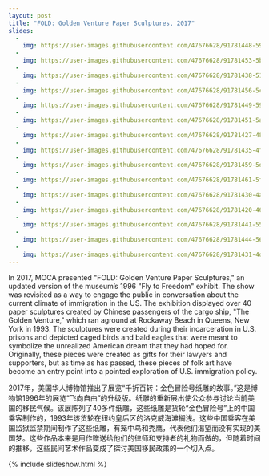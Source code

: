 ```yaml
---
layout: post
title: "FOLD: Golden Venture Paper Sculptures, 2017"
slides:
  -
    img: https://user-images.githubusercontent.com/47676628/91781448-5927f980-ebc8-11ea-98ef-884d8d9936ed.jpg
  -
    img: https://user-images.githubusercontent.com/47676628/91781453-5b8a5380-ebc8-11ea-8397-6b02d8e0ad5d.jpg
  -
    img: https://user-images.githubusercontent.com/47676628/91781438-51685500-ebc8-11ea-93d4-851cbe159561.jpg
  -
    img: https://user-images.githubusercontent.com/47676628/91781456-5cbb8080-ebc8-11ea-9457-421091d3da86.jpg
  -
    img: https://user-images.githubusercontent.com/47676628/91781449-59c09000-ebc8-11ea-9fb2-c1d1825782d4.jpg
  -
    img: https://user-images.githubusercontent.com/47676628/91781451-5af1bd00-ebc8-11ea-9dab-b537b8a7de59.jpg
  -
    img: https://user-images.githubusercontent.com/47676628/91781427-48778380-ebc8-11ea-960d-0308b900bf18.jpg
  -
    img: https://user-images.githubusercontent.com/47676628/91781435-4f9e9180-ebc8-11ea-8641-6bc00d7e23b5.jpg
  -
    img: https://user-images.githubusercontent.com/47676628/91781459-5decad80-ebc8-11ea-9611-feef0877220f.jpg
  -
    img: https://user-images.githubusercontent.com/47676628/91781461-5f1dda80-ebc8-11ea-97c5-e16dbf783906.jpg
  -
    img: https://user-images.githubusercontent.com/47676628/91781430-4ad9dd80-ebc8-11ea-8cfb-6a4f73407e3f.jpg
  -
    img: https://user-images.githubusercontent.com/47676628/91781420-46adc000-ebc8-11ea-8315-9109698d0a65.jpg
  -
    img: https://user-images.githubusercontent.com/47676628/91781441-55947280-ebc8-11ea-8b6a-e5eb8d6ceaa2.jpg
  -
    img: https://user-images.githubusercontent.com/47676628/91781444-56c59f80-ebc8-11ea-9ebd-b558e9caea3a.jpg
  -
    img: https://user-images.githubusercontent.com/47676628/91781431-4d3c3780-ebc8-11ea-96e3-254eb05e66b5.jpg
---
```


In 2017, MOCA presented "FOLD: Golden Venture Paper Sculptures," an updated version of the museum’s 1996 "Fly to Freedom" exhibit. The show was revisited as a way to engage the public in conversation about the current climate of  immigration in the US. The exhibition displayed over 40 paper sculptures created by Chinese passengers of the cargo ship, "The Golden Venture," which ran aground at Rockaway Beach in Queens, New York in 1993. The sculptures were created during their incarceration in U.S. prisons and depicted caged birds and bald eagles that were meant to symbolize the unrealized American dream that they had hoped for. Originally, these pieces were created as gifts for their lawyers and supporters, but as time as has passed, these pieces of folk art have become an entry point into a pointed exploration of U.S. immigration policy.  

2017年，美国华人博物馆推出了展览“千折百转：金色冒险号纸雕的故事。”这是博物馆1996年的展览“飞向自由”的升级版。纸雕的重新展出使公众参与讨论当前美国的移民气候。该展陈列了40多件纸雕，这些纸雕是货轮“金色冒险号”上的中国乘客制作的，1993年该货轮在纽约皇后区的洛克威海滩搁浅。这些中国乘客在美国监狱监禁期间制作了这些纸雕，有笼中鸟和秃鹰，代表他们渴望而没有实现的美国梦。这些作品本来是用作赠送给他们的律师和支持者的礼物而做的，但随着时间的推移，这些民间艺术作品变成了探讨美国移民政策的一个切入点。

{% include slideshow.html %}
